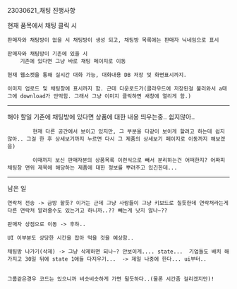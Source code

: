 23030621_채팅 진행사항


현재 품목에서 채팅 클릭 시

	판매자와 채팅방이 없을 시 채팅방이 생성 되고, 채팅방 목록에는 판매자 닉네임으로 표시

	판매자와 채팅방이 기존에 있을 시
		기존에 있다면 그냥 바로 채팅 페이지로 이동

	현재 웹소켓을 통해 실시간 대화 가능, 대화내용 DB 저장 및 화면표시까지.

 	이미지 업로드 및 채팅창에 표시까지 함. 근데 다운로드가(클라우드에 저장된걸 불러와서 a태그에 download가 안먹힘. 그래서 그냥 이미지 클릭하면 새창에 열리게 함.)

--------------------------------------------------------------------------------------------------------
해야 할일
		기존에 채팅방에 있다면 상품에 대한 내용 띄우는중.. 쉽지않아..

    		현재 다른 공간에서 보이고 있지만, 그 부분을 다같이 보이게 할려고 하는데 쉽지 않아.. 그걸 한 후 상세보기까지 누르면 다시 그 제품의 상세보기 페이지로 이동까지 해보겠음)

      		이때까지 보신 판매자분의 상품목록 이런식으로 빼서 분리하는건 어떠한지? 어짜피 채팅창 맨위 제목에 해당하는 제품에 대한 정보를 뿌려주고 있긴한데...
		
--------------------------------------------------------------------------------------------

남은 일
 
	연락처 전송 -> 금방 할듯? 이거는 근데 그냥 사람들이 그냥 키보드로 칠듯한데 연락처라는게 다른 연락처 알려줄수도 있는거고 하니까..?? 빼는게 낫지 않나~??

	판매자 상점으로 이동 -> 후하..

 	UI 이부분도 상당한 시간을 잡아 먹을 것을 예상함..
  
  	채팅방 나가기(삭제) -> 그냥 삭제하면 되나~? 안보이게.... state...  기업들도 배치 해가지고 30일 뒤에 state 1애들 다지우기...  -> 제일 나중에 한다... ui부터..


  	그룹같은경우 코드는 있으니까 비슷비슷하게 가면 될듯하다..(물론 시간좀 걸리겠지만)!
